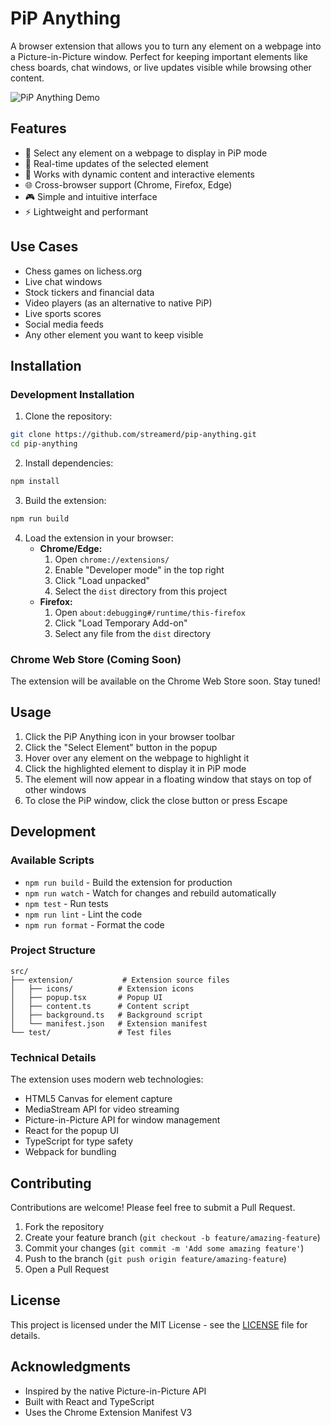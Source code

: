 # PiP Anything

A browser extension that allows you to turn any element on a webpage into a Picture-in-Picture window. Perfect for keeping important elements like chess boards, chat windows, or live updates visible while browsing other content.

![PiP Anything Demo](docs/demo.gif)

## Features

- 🎯 Select any element on a webpage to display in PiP mode
- 🔄 Real-time updates of the selected element
- 🎨 Works with dynamic content and interactive elements
- 🌐 Cross-browser support (Chrome, Firefox, Edge)
- 🎮 Simple and intuitive interface
- ⚡ Lightweight and performant

## Use Cases

- Chess games on lichess.org
- Live chat windows
- Stock tickers and financial data
- Video players (as an alternative to native PiP)
- Live sports scores
- Social media feeds
- Any other element you want to keep visible

## Installation

### Development Installation

1. Clone the repository:
```bash
git clone https://github.com/streamerd/pip-anything.git
cd pip-anything
```

2. Install dependencies:
```bash
npm install
```

3. Build the extension:
```bash
npm run build
```

4. Load the extension in your browser:
   - **Chrome/Edge:**
     1. Open `chrome://extensions/`
     2. Enable "Developer mode" in the top right
     3. Click "Load unpacked"
     4. Select the `dist` directory from this project
   - **Firefox:**
     1. Open `about:debugging#/runtime/this-firefox`
     2. Click "Load Temporary Add-on"
     3. Select any file from the `dist` directory

### Chrome Web Store (Coming Soon)

The extension will be available on the Chrome Web Store soon. Stay tuned!

## Usage

1. Click the PiP Anything icon in your browser toolbar
2. Click the "Select Element" button in the popup
3. Hover over any element on the webpage to highlight it
4. Click the highlighted element to display it in PiP mode
5. The element will now appear in a floating window that stays on top of other windows
6. To close the PiP window, click the close button or press Escape

## Development

### Available Scripts

- `npm run build` - Build the extension for production
- `npm run watch` - Watch for changes and rebuild automatically
- `npm test` - Run tests
- `npm run lint` - Lint the code
- `npm run format` - Format the code

### Project Structure

```
src/
├── extension/           # Extension source files
│   ├── icons/          # Extension icons
│   ├── popup.tsx       # Popup UI
│   ├── content.ts      # Content script
│   ├── background.ts   # Background script
│   └── manifest.json   # Extension manifest
└── test/               # Test files
```

### Technical Details

The extension uses modern web technologies:
- HTML5 Canvas for element capture
- MediaStream API for video streaming
- Picture-in-Picture API for window management
- React for the popup UI
- TypeScript for type safety
- Webpack for bundling

## Contributing

Contributions are welcome! Please feel free to submit a Pull Request.

1. Fork the repository
2. Create your feature branch (`git checkout -b feature/amazing-feature`)
3. Commit your changes (`git commit -m 'Add some amazing feature'`)
4. Push to the branch (`git push origin feature/amazing-feature`)
5. Open a Pull Request

## License

This project is licensed under the MIT License - see the [LICENSE](LICENSE) file for details.

## Acknowledgments

- Inspired by the native Picture-in-Picture API
- Built with React and TypeScript
- Uses the Chrome Extension Manifest V3
